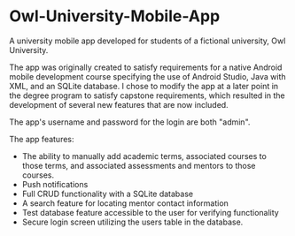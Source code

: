 # Owl-University-Mobile-App
A university mobile app developed for students of a fictional university, Owl University.

The app was originally created to satisfy requirements for a native Android mobile development course specifying the use of Android Studio, Java with XML, and an SQLite database. I chose to modify the app at a later point in the degree program to satisfy capstone requirements, which resulted in the development of several new features that are now included. 

The app's username and password for the login are both "admin".

The app features: 
- The ability to manually add academic terms, associated courses to those terms, and associated assessments and mentors to those courses.
- Push notifications
- Full CRUD functionality with a SQLite database
- A search feature for locating mentor contact information 
- Test database feature accessible to the user for verifying functionality
- Secure login screen utilizing the users table in the database. 
